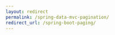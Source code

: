 ```yaml
---
layout: redirect
permalink: /spring-data-mvc-pagination/
redirect_url: /spring-boot-paging/
---
```

